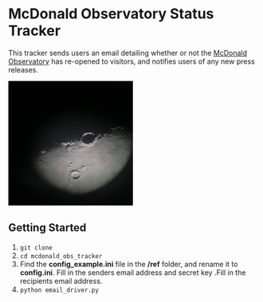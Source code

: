 # McDonald Observatory Status Tracker

This tracker sends users an email detailing whether or not the [McDonald Observatory](https://mcdonaldobservatory.org/) has re-opened to visitors, and notifies users of any new press releases. 

<img src="mcdonald_obs_moon.jpeg" alt="Moon from McDonald Observatory 36 inch telescope" width="250" height="250"/>

## Getting Started

1. `git clone`
2. `cd mcdonald_obs_tracker`
3. Find the **config_example.ini** file in the **/ref** folder, and rename it to **config.ini**. Fill in the senders email address and secret key .Fill in the recipients email address.  
3. `python email_driver.py`


